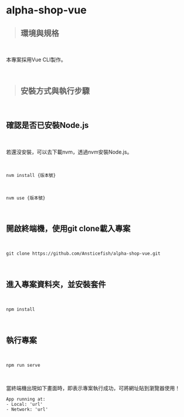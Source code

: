 # alpha-shop-vue

> ## 環境與規格 ##

</br>

本專案採用Vue CLI製作。

</br>

> ## 安裝方式與執行步驟 ##

</br>

## 確認是否已安裝Node.js

</br>

若還沒安裝，可以去下載nvm，透過nvm安裝Node.js。

</br>

```
nvm install {版本號}
```
</br>

```
nvm use {版本號}
```

</br>

## 開啟終端機，使用git clone載入專案

</br>

```
git clone https://github.com/Ansticefish/alpha-shop-vue.git
```
</br>

## 進入專案資料夾，並安裝套件

</br>

```
npm install
```
</br>

## 執行專案

</br>

```
npm run serve
```
<br>

當終端機出現如下畫面時，即表示專案執行成功，可將網址貼到瀏覽器使用！

```
App running at: 
- Local: 'url'
- Network: 'url'
```

